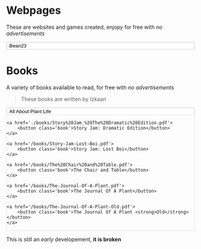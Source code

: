<style>
    .book {
        border: 1px solid;
        border-color: #e0e0e0;
        margin: 0px;
        transition: all 0.25s;
        background: white;
        width: 100%;
        text-align: left;
        padding: 
    }

    .book:hover {
        background-color: #dddddd;
        cursor: pointer;
    }

    .book:active {
        background-color: #84dbb9;
        cursor: pointer;
    }

    .container {
        border: 1px solid;
        border-color: #e0e0e0;
    }
</style>

<!-- Webpages -->
# Webpages
These are websites and games created, enjopy for free with *no advertisements*

<div class='container'>
    <a href='./bean/index.html'>
        <button class='book'>Bean23</button>
    </a>
</div>


<!-- Books -->
# Books
A variety of books available to read, for free with *no advertisements*
> These books are written by Izkaan

<div class='container'>
    <a href='./books/All%20About%20Plant%20Life.pdf'>
        <button class='book'>All About Plant Life</button>
    </a>

    <a href='./books/Story%20Jam_%20The%20Dramatic%20Edition.pdf'>
        <button class='book'>Story Jam: Dramatic Edition</button>
    </a>

    <a href='/books/Story-Jam-Lost-Boi.pdf'>
        <button class='book'>Story Jam: Lost Boi</button>
    </a>

    <a href='/books/The%20Chair%20and%20Table.pdf'>
        <button class='book'>The Chair and Table</button>
    </a>

    <a href='/books/The-Journal-Of-A-Plant.pdf'>
        <button class='book'>The Journal Of A Plant</button>
    </a>

    <a href='/books/The-Journal-Of-A-Plant-Old.pdf'>
        <button class='book'>The Journal Of A Plant <strong>Old</strong></button>
    </a>
</div>

This is still an *early* developement, **it is broken**
